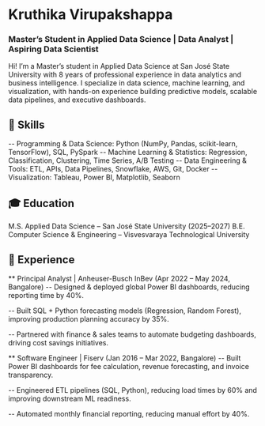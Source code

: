 # Kruthika Virupakshappa  
### Master’s Student in Applied Data Science | Data Analyst | Aspiring Data Scientist

Hi! I’m a Master’s student in Applied Data Science at San José State University with 8 years of professional experience in data analytics and business intelligence. I specialize in data science, machine learning, and visualization, with hands-on experience building predictive models, scalable data pipelines, and executive dashboards.

## 🔧 Skills
-- Programming & Data Science: Python (NumPy, Pandas, scikit-learn, TensorFlow), SQL, PySpark
-- Machine Learning & Statistics: Regression, Classification, Clustering, Time Series, A/B Testing
-- Data Engineering & Tools: ETL, APIs, Data Pipelines, Snowflake, AWS, Git, Docker
-- Visualization: Tableau, Power BI, Matplotlib, Seaborn

## 🎓 Education
M.S. Applied Data Science – San José State University (2025–2027)
B.E. Computer Science & Engineering – Visvesvaraya Technological University

## 💼 Experience
** Principal Analyst | Anheuser-Busch InBev (Apr 2022 – May 2024, Bangalore)
-- Designed & deployed global Power BI dashboards, reducing reporting time by 40%.

-- Built SQL + Python forecasting models (Regression, Random Forest), improving production planning accuracy by 35%.

-- Partnered with finance & sales teams to automate budgeting dashboards, driving cost savings initiatives.

** Software Engineer | Fiserv (Jan 2016 – Mar 2022, Bangalore)
-- Built Power BI dashboards for fee calculation, revenue forecasting, and invoice transparency.

-- Engineered ETL pipelines (SQL, Python), reducing load times by 60% and improving downstream ML readiness.

-- Automated monthly financial reporting, reducing manual effort by 40%.
